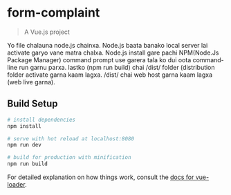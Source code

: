 # form-complaint

> A Vue.js project

Yo file chalauna node.js chainxa. Node.js baata banako local server lai activate garyo vane matra chalxa. 
Node.js install gare pachi NPM(Node.Js Package Manager) command prompt use garera tala ko dui oota command-line run garnu parxa.
lastko (npm run build) chai /dist/ folder (distribution folder activate garna kaam lagxa.
/dist/ chai web host garna kaam lagxa (web live garna).

## Build Setup

``` bash
# install dependencies
npm install

# serve with hot reload at localhost:8080
npm run dev

# build for production with minification
npm run build
```

For detailed explanation on how things work, consult the [docs for vue-loader](http://vuejs.github.io/vue-loader).
